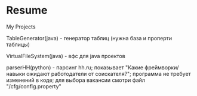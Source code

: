 # Resume
My Projects

TableGenerator(java) - генератор таблиц (нужна база и проперти таблицы)

VirtualFileSystem(java) - вфс для java проектов

parserHH(python) - парсинг hh.ru; показывает "Какие фреймворки/навыки ожидают работодатели от соискателя?"; программа не требует изменений в коде; для выбора вакансии смотри файл "/cfg/config.property"
